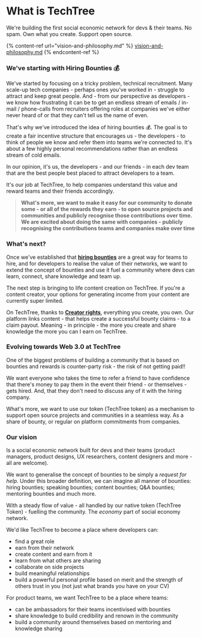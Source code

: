 # What is TechTree

We're building the first social economic network for devs & their teams. No spam. Own what you create. Support open source.

{% content-ref url="vision-and-philosophy.md" %}
[vision-and-philosophy.md](vision-and-philosophy.md)
{% endcontent-ref %}

### We've starting with Hiring Bounties 💰

We've started by focusing on a tricky problem, technical recruitment. Many scale-up tech companies - perhaps ones you've worked in - struggle to attract and keep great people. And - from our perspective as developers - we know how frustrating it can be to get an endless stream of emails / in-mail / phone-calls from recruiters offering roles at companies we've either never heard of or that they can't tell us the name of even.

That's why we've introduced the idea of hiring bounties 💰. The goal is to create a fair incentive structure that encourages us - the developers - to think of people we know and refer them into teams we're connected to. It's about a few highly personal recommendations rather than an endless stream of cold emails.

In our opinion, it's us, the developers - and our friends - in each dev team that are the best people best placed to attract developers to a team.&#x20;

It's our job at TechTree, to help companies understand this value and reward teams and their friends accordingly.

> **What's more, we want to make it easy for our community to donate some - or all of the rewards they earn - to open source projects and communities and publicly recognise those contributions over time. We are excited about doing the same with companies - publicly recognising the contributions teams and companies make over time**

### What's next?

Once we've established that [**hiring bounties**](how-it-works/how-bounties-work/hiring-bounties/) are a great way for teams to hire, and for developers to realise the value of their networks, we want to extend the concept of bounties and use it fuel a community where devs can learn, connect, share knowledge and team up.

The next step is bringing to life content creation on TechTree. If you're a content creator, your options for generating income from your content are currently super limited.

On TechTree, thanks to [**Creator rights**](how-it-works/how-bounties-work/creator-rights.md), everything you create, you own. Our platform links content - that helps create a successful bounty claims - to a claim payout. Meaning - in principle - the more you create and share knowledge the more you can I earn on TechTree.

### Evolving towards Web 3.0 at TechTree

One of the biggest problems of building a community that is based on bounties and rewards is counter-party risk - the risk of not getting paid!!&#x20;

We want everyone who takes the time to refer a friend to have confidence that there's money to pay them in the event their friend - or themselves - gets hired. And, that they don't need to discuss any of it with the hiring company.

What's more, we want to use our token (TechTree token) as a mechanism to support open source projects and communities in a seamless way. As a share of bounty, or regular on platform commitments from companies.

### Our vision

Is a social economic network built for devs and their teams (product managers, product designs, UX researchers, content designers and more - all are welcome).

We want to generalise the concept of bounties to be simply a _request for help_. Under this broader definition, we can imagine all manner of bounties: hiring bounties; speaking bounties; content bounties; Q\&A bounties; mentoring bounties and much more.

With a steady flow of value - all handled by our native token (TechTree Token) - fuelling the community. The _economy_ part of social economy network.

We'd like TechTree to become a place where developers can:

* find a great role
* earn from their network
* create content and earn from it
* learn from what others are sharing
* collaborate on side projects
* build meaningful relationships
* build a powerful personal profile based on merit and the strength of others trust in you (not just what brands you have on your CV)

For product teams, we want TechTree to be a place where teams:

* can be ambassadors for their teams incentivised with bounties
* share knowledge to build credibility and renown in the community
* build a community around themselves based on mentoring and knowledge sharing

